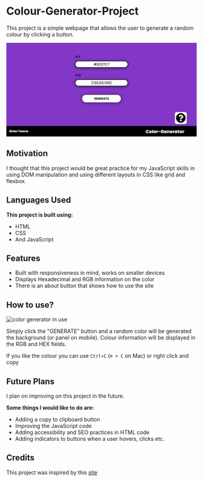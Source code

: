 # Colour-Generator-Project
This project is a simple webpage that allows the user to generate a random colour by clicking a button.

![color generator site](img/generator-main.png)

## Motivation
I thought that this project would be great practice for my JavaScript skills in using DOM manipulation and using different layouts in CSS like grid and flexbox.

## Languages Used

**This project is built using:**
- HTML
- CSS
- And JavaScript


## Features

- Built with responsiveness in mind, works on smaller devices
- Displays Hexadecimal and RGB information on the color
- There is an about button that shows how to use the site



## How to use?
![color generator in use](https://media.giphy.com/media/B4H361AVFYAbknQcWA/giphy.gif)

Simply click the "GENERATE" button and a random color will be generated the background (or panel on mobile). Colour information will be displayed in the RGB and HEX fields.

If you like the colour you can use `Ctrl+C` (`⌘ + C` on Mac) or right click and copy
 
## Future Plans
I plan on improving on this project in the future. 

**Some things I would like to do are:**
- Adding a copy to clipboard button
- Improving the JavaScript code 
- Adding accessibility and SEO practices in HTML code
- Adding indicators to buttons when a user hovers, clicks etc.


## Credits
This project was inspired by this [site](http://www.shodor.org/~ishaanr/PHP/colorgenerator.php?)
